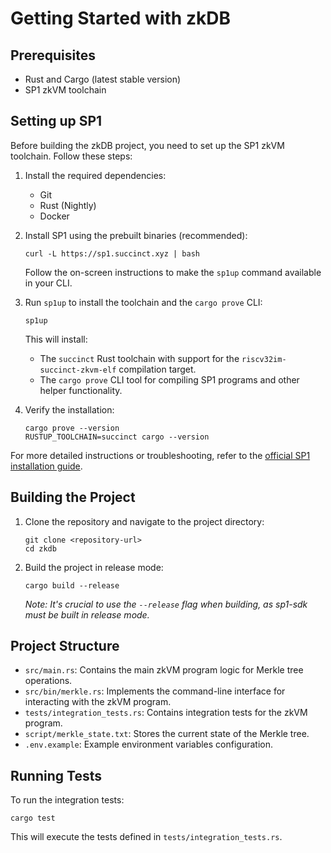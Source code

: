 # Getting Started with zkDB

## Prerequisites

- Rust and Cargo (latest stable version)
- SP1 zkVM toolchain

## Setting up SP1

Before building the zkDB project, you need to set up the SP1 zkVM toolchain. Follow these steps:

1. Install the required dependencies:
   - Git
   - Rust (Nightly)
   - Docker

2. Install SP1 using the prebuilt binaries (recommended):

   ```
   curl -L https://sp1.succinct.xyz | bash
   ```

   Follow the on-screen instructions to make the `sp1up` command available in your CLI.

3. Run `sp1up` to install the toolchain and the `cargo prove` CLI:

   ```
   sp1up
   ```

   This will install:
   - The `succinct` Rust toolchain with support for the `riscv32im-succinct-zkvm-elf` compilation target.
   - The `cargo prove` CLI tool for compiling SP1 programs and other helper functionality.

4. Verify the installation:

   ```
   cargo prove --version
   RUSTUP_TOOLCHAIN=succinct cargo --version
   ```

For more detailed instructions or troubleshooting, refer to the [official SP1 installation guide](https://docs.succinct.xyz/getting-started/install.html).

## Building the Project

1. Clone the repository and navigate to the project directory:

   ```
   git clone <repository-url>
   cd zkdb
   ```

2. Build the project in release mode:

   ```
   cargo build --release
   ```

   *Note: It's crucial to use the `--release` flag when building, as sp1-sdk must be built in release mode.*

## Project Structure

- `src/main.rs`: Contains the main zkVM program logic for Merkle tree operations.
- `src/bin/merkle.rs`: Implements the command-line interface for interacting with the zkVM program.
- `tests/integration_tests.rs`: Contains integration tests for the zkVM program.
- `script/merkle_state.txt`: Stores the current state of the Merkle tree.
- `.env.example`: Example environment variables configuration.

## Running Tests

To run the integration tests:

```
cargo test
```

This will execute the tests defined in `tests/integration_tests.rs`.
